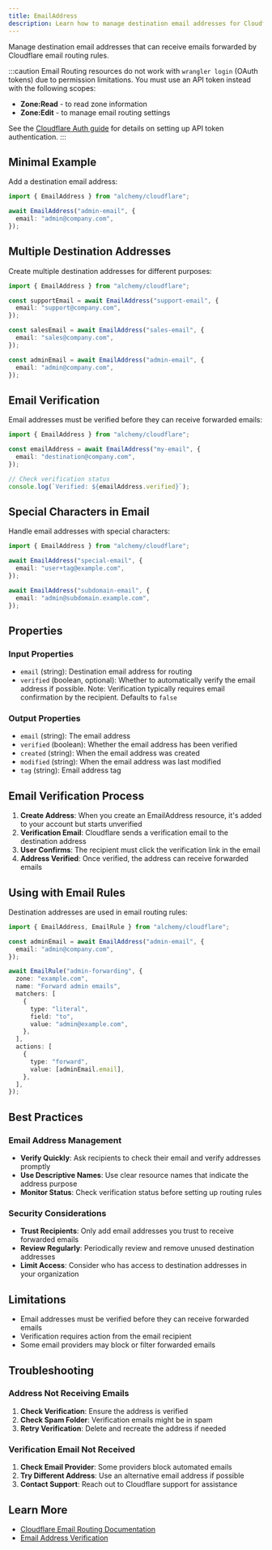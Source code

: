 ```yaml
---
title: EmailAddress
description: Learn how to manage destination email addresses for Cloudflare email routing using Alchemy.
---
```


Manage destination email addresses that can receive emails forwarded by Cloudflare email routing rules.

:::caution
Email Routing resources do not work with `wrangler login` (OAuth tokens) due to permission limitations. You must use an API token instead with the following scopes:

- **Zone:Read** - to read zone information
- **Zone:Edit** - to manage email routing settings

See the [Cloudflare Auth guide](../../guides/cloudflare-auth.md) for details on setting up API token authentication.
:::

## Minimal Example

Add a destination email address:

```ts
import { EmailAddress } from "alchemy/cloudflare";

await EmailAddress("admin-email", {
  email: "admin@company.com",
});
```

## Multiple Destination Addresses

Create multiple destination addresses for different purposes:

```ts
import { EmailAddress } from "alchemy/cloudflare";

const supportEmail = await EmailAddress("support-email", {
  email: "support@company.com",
});

const salesEmail = await EmailAddress("sales-email", {
  email: "sales@company.com",
});

const adminEmail = await EmailAddress("admin-email", {
  email: "admin@company.com",
});
```

## Email Verification

Email addresses must be verified before they can receive forwarded emails:

```ts
import { EmailAddress } from "alchemy/cloudflare";

const emailAddress = await EmailAddress("my-email", {
  email: "destination@company.com",
});

// Check verification status
console.log(`Verified: ${emailAddress.verified}`);
```

## Special Characters in Email

Handle email addresses with special characters:

```ts
import { EmailAddress } from "alchemy/cloudflare";

await EmailAddress("special-email", {
  email: "user+tag@example.com",
});

await EmailAddress("subdomain-email", {
  email: "admin@subdomain.example.com",
});
```

## Properties

### Input Properties

- `email` (string): Destination email address for routing
- `verified` (boolean, optional): Whether to automatically verify the email address if possible. Note: Verification typically requires email confirmation by the recipient. Defaults to `false`

### Output Properties

- `email` (string): The email address
- `verified` (boolean): Whether the email address has been verified
- `created` (string): When the email address was created
- `modified` (string): When the email address was last modified
- `tag` (string): Email address tag

## Email Verification Process

1. **Create Address**: When you create an EmailAddress resource, it's added to your account but starts unverified
2. **Verification Email**: Cloudflare sends a verification email to the destination address
3. **User Confirms**: The recipient must click the verification link in the email
4. **Address Verified**: Once verified, the address can receive forwarded emails

## Using with Email Rules

Destination addresses are used in email routing rules:

```ts
import { EmailAddress, EmailRule } from "alchemy/cloudflare";

const adminEmail = await EmailAddress("admin-email", {
  email: "admin@company.com",
});

await EmailRule("admin-forwarding", {
  zone: "example.com",
  name: "Forward admin emails",
  matchers: [
    {
      type: "literal",
      field: "to",
      value: "admin@example.com",
    },
  ],
  actions: [
    {
      type: "forward",
      value: [adminEmail.email],
    },
  ],
});
```

## Best Practices

### Email Address Management

- **Verify Quickly**: Ask recipients to check their email and verify addresses promptly
- **Use Descriptive Names**: Use clear resource names that indicate the address purpose
- **Monitor Status**: Check verification status before setting up routing rules

### Security Considerations

- **Trust Recipients**: Only add email addresses you trust to receive forwarded emails
- **Review Regularly**: Periodically review and remove unused destination addresses
- **Limit Access**: Consider who has access to destination addresses in your organization

## Limitations

- Email addresses must be verified before they can receive forwarded emails
- Verification requires action from the email recipient
- Some email providers may block or filter forwarded emails

## Troubleshooting

### Address Not Receiving Emails

1. **Check Verification**: Ensure the address is verified
2. **Check Spam Folder**: Verification emails might be in spam
3. **Retry Verification**: Delete and recreate the address if needed

### Verification Email Not Received

1. **Check Email Provider**: Some providers block automated emails
2. **Try Different Address**: Use an alternative email address if possible
3. **Contact Support**: Reach out to Cloudflare support for assistance

## Learn More

- [Cloudflare Email Routing Documentation](https://developers.cloudflare.com/email-routing/)
- [Email Address Verification](https://developers.cloudflare.com/email-routing/get-started/enable-email-routing/#2-add-destination-addresses)

